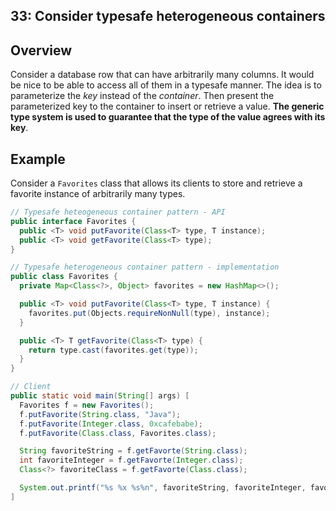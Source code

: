 ## 33: Consider typesafe heterogeneous containers

## Overview

Consider a database row that can have arbitrarily many columns. It would be nice to be able to access all of them in a typesafe manner. The idea is to parameterize the *key* instead of the *container*. Then present the parameterized key to the container to insert or retrieve a value. **The generic type system is used to guarantee that the type of the value agrees with its key**.

## Example

Consider a `Favorites` class that allows its clients to store and retrieve a favorite instance of arbitrarily many types.

```java
// Typesafe heteogeneous container pattern - API
public interface Favorites {
  public <T> void putFavorite(Class<T> type, T instance);
  public <T> void getFavorite(Class<T> type);
}

// Typesafe heterogeneous container pattern - implementation
public class Favorites {
  private Map<Class<?>, Object> favorites = new HashMap<>();

  public <T> void putFavorite(Class<T> type, T instance) {
    favorites.put(Objects.requireNonNull(type), instance);
  }

  public <T> T getFavorite(Class<T> type) {
    return type.cast(favorites.get(type));
  }
}

// Client
public static void main(String[] args) [
  Favorites f = new Favorites();
  f.putFavorite(String.class, "Java");
  f.putFavorite(Integer.class, 0xcafebabe);
  f.putFavorite(Class.class, Favorites.class);

  String favoriteString = f.getFavorte(String.class);
  int favoriteInteger = f.getFavorte(Integer.class);
  Class<?> favoriteClass = f.getFavorte(Class.class);

  System.out.printf("%s %x %s%n", favoriteString, favoriteInteger, favoriteClass.getName());
]
```
